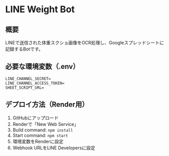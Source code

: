# LINE Weight Bot

## 概要
LINEで送信された体重スクショ画像をOCR処理し、Googleスプレッドシートに記録するBotです。

## 必要な環境変数（.env）
```
LINE_CHANNEL_SECRET=
LINE_CHANNEL_ACCESS_TOKEN=
SHEET_SCRIPT_URL=
```

## デプロイ方法（Render用）
1. GitHubにアップロード
2. Renderで「New Web Service」
3. Build command: `npm install`
4. Start command: `npm start`
5. 環境変数をRenderに設定
6. Webhook URLをLINE Developersに設定